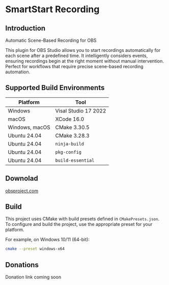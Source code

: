 # SmartStart Recording

## Introduction

Automatic Scene-Based Recording for OBS

This plugin for OBS Studio allows you to start recordings automatically for each scene after a predefined time. It intelligently considers events, ensuring recordings begin at the right moment without manual intervention. Perfect for workflows that require precise scene-based recording automation.

## Supported Build Environments

| Platform  | Tool   |
|-----------|--------|
| Windows   | Visal Studio 17 2022 |
| macOS     | XCode 16.0 |
| Windows, macOS  | CMake 3.30.5 |
| Ubuntu 24.04 | CMake 3.28.3 |
| Ubuntu 24.04 | `ninja-build` |
| Ubuntu 24.04 | `pkg-config`
| Ubuntu 24.04 | `build-essential` |

## Downolad

[obsproject.com](https://obsproject.com/forum/resources/smartstart-recording.2090/)

## Build

This project uses CMake with build presets defined in `CMakePresets.json`.  
To configure and build the project, use the appropriate preset for your platform.  

For example, on Windows 10/11 (64-bit):  
```sh
cmake --preset windows-x64
```

## Donations

Donation link coming soon